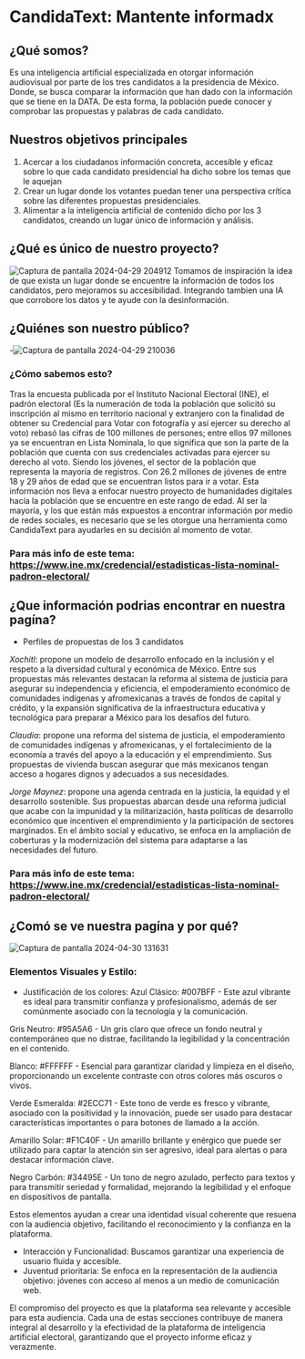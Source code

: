 # CandidaText: Mantente informadx
## ¿Qué somos?
Es una inteligencia artificial especializada en otorgar información audiovisual por parte de los tres candidatos a la presidencia de México.
Donde, se busca comparar la información que han dado con la información que se tiene en la DATA. De esta forma, la población puede conocer y comprobar las propuestas y palabras de cada candidato.
## Nuestros objetivos principales 
1. Acercar a los ciudadanos información concreta, accesible y eficaz sobre lo que cada candidato presidencial ha dicho sobre los temas que le aquejan
2. Crear un lugar donde los votantes puedan tener una perspectiva crítica sobre las diferentes propuestas presidenciales.
3. Alimentar a la inteligencia artificial de contenido dicho por los 3 candidatos, creando un lugar único de información y análisis.
## ¿Qué es único de nuestro proyecto?
![Captura de pantalla 2024-04-29 204912](https://github.com/proyecto01final/Proyecto01Final/assets/167474817/c502525b-b6df-40d1-b5f7-f6310c0d8311)
Tomamos de inspiración la idea de que exista un lugar donde se encuentre la información de todos los candidatos, pero mejoramos su accesibilidad. Integrando tambien una IA que corrobore los datos y te ayude con la desinformación.
## ¿Quiénes son nuestro público?
-![Captura de pantalla 2024-04-29 210036](https://github.com/proyecto01final/Proyecto01Final/assets/167474817/73b7fb95-ed65-47b0-8656-a9a0e5717c5d) 
### ¿Cómo sabemos esto? 
Tras la encuesta publicada por el Instituto Nacional Electoral (INE), el padrón electoral (Es la numeración de toda la población que solicitó su inscripción al mismo en territorio nacional y extranjero con la finalidad de obtener su Credencial para Votar con fotografía y así ejercer su derecho al voto) rebasó las cifras de 100 millones de persones; entre ellos 97 millones ya se encuentran en Lista Nominala, lo que significa que son la parte de la población que cuenta con sus credenciales activadas para ejercer su derecho al voto.
Siendo los jóvenes, el sector de la población que representa la mayoría de registros. Con 26.2 millones de jóvenes de entre 18 y 29 años de edad que se encuentran listos para ir a votar. 
Esta información nos lleva a enfocar nuestro proyecto de humanidades digitales hacía la población que se encuentre en este rango de edad. Al ser la mayoría,  y los que están más expuestos a encontrar información por medio de redes sociales, es necesario que se les otorgue una herramienta como CandidaText para ayudarles en su decisión al momento de votar.
### Para más info de este tema: https://www.ine.mx/credencial/estadisticas-lista-nominal-padron-electoral/
## ¿Que información podrias encontrar en nuestra pagína? 
* Perfiles de propuestas de los 3 candidatos

_Xochitl_: propone un modelo de desarrollo enfocado en la inclusión y el respeto a la diversidad cultural y económica de México. Entre sus propuestas más relevantes destacan la reforma al sistema de justicia para asegurar su independencia y eficiencia, el empoderamiento económico de comunidades indígenas y afromexicanas a través de fondos de capital y crédito, y la expansión significativa de la infraestructura educativa y tecnológica para preparar a México para los desafíos del futuro.

_Claudia_: propone una reforma del sistema de justicia, el empoderamiento de comunidades indígenas y afromexicanas, y el fortalecimiento de la economía a través del apoyo a la educación y el emprendimiento. Sus propuestas de vivienda buscan asegurar que más mexicanos tengan acceso a hogares dignos y adecuados a sus necesidades. 

_Jorge Maynez_: propone una agenda centrada en la justicia, la equidad y el desarrollo sostenible. Sus propuestas abarcan desde una reforma judicial que acabe con la impunidad y la militarización, hasta políticas de desarrollo económico que incentiven el emprendimiento y la participación de sectores marginados. En el ámbito social y educativo, se enfoca en la ampliación de coberturas y la modernización del sistema para adaptarse a las necesidades del futuro. 
### Para más info de este tema: https://www.ine.mx/credencial/estadisticas-lista-nominal-padron-electoral/
## ¿Comó se ve nuestra pagína y por qué? 
![Captura de pantalla 2024-04-30 131631](https://github.com/proyecto01final/Proyecto01Final/assets/167474817/31d6bd36-df85-4026-ab85-61335dba21ec)
### Elementos Visuales y Estilo:

* Justificación de los colores: 
Azul Clásico: #007BFF - Este azul vibrante es ideal para transmitir confianza y profesionalismo, además de ser comúnmente asociado con la tecnología y la comunicación.

Gris Neutro: #95A5A6 - Un gris claro que ofrece un fondo neutral y contemporáneo que no distrae, facilitando la legibilidad y la concentración en el contenido.

Blanco: #FFFFFF - Esencial para garantizar claridad y limpieza en el diseño, proporcionando un excelente contraste con otros colores más oscuros o vivos.

Verde Esmeralda: #2ECC71 - Este tono de verde es fresco y vibrante, asociado con la positividad y la innovación, puede ser usado para destacar características importantes o para botones de llamado a la acción.

Amarillo Solar: #F1C40F - Un amarillo brillante y enérgico que puede ser utilizado para captar la atención sin ser agresivo, ideal para alertas o para destacar información clave.

Negro Carbón: #34495E - Un tono de negro azulado, perfecto para textos y para transmitir seriedad y formalidad, mejorando la legibilidad y el enfoque en dispositivos de pantalla.

Estos elementos ayudan a crear una identidad visual coherente que resuena con la audiencia objetivo, facilitando el reconocimiento y la confianza en la plataforma.
* Interacción y Funcionalidad:
Buscamos garantizar una experiencia de usuario fluida y accesible.
* Juventud prioritaria:
Se enfoca en la representación de la audiencia objetivo: jóvenes con acceso al menos a un medio de comunicación web.

El compromiso del proyecto es que la plataforma sea relevante y accesible para esta audiencia.
Cada una de estas secciones contribuye de manera integral al desarrollo y la efectividad de la plataforma de inteligencia artificial electoral, garantizando que el proyecto informe eficaz y verazmente.


